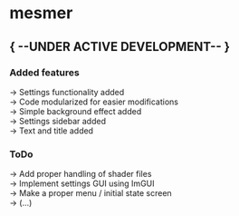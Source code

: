 # mesmer

## { --UNDER ACTIVE DEVELOPMENT-- }

### Added features
-> Settings functionality added <br>
-> Code modularized for easier modifications <br>
-> Simple background effect added <br>
-> Settings sidebar added <br>
-> Text and title added <br>

### ToDo
-> Add proper handling of shader files <br>
-> Implement settings GUI using ImGUI <br>
-> Make a proper menu / initial state screen <br>
-> (...)

